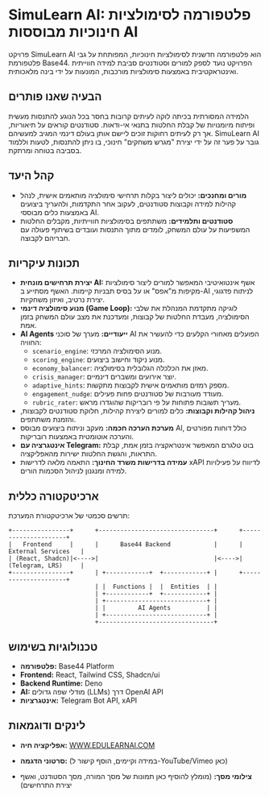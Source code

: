# SimuLearn AI: פלטפורמה לסימולציות חינוכיות מבוססות AI

פרויקט SimuLearn AI הוא פלטפורמה חדשנית לסימולציות חינוכיות, המפותחת על גבי פלטפורמת Base44. הפרויקט נועד לספק למורים וסטודנטים סביבת למידה חווייתית ואינטראקטיבית באמצעות סימולציות מורכבות, המונעות על ידי בינה מלאכותית.

## הבעיה שאנו פותרים

הלמידה המסורתית בכיתה לוקה לעיתים קרובות בחסר בכל הנוגע להתנסות מעשית ופיתוח מיומנויות של קבלת החלטות בתנאי אי-ודאות. סטודנטים קוראים על תיאוריות, אך רק לעיתים רחוקות זוכים ליישם אותן בעולם דינמי המגיב למעשיהם. SimuLearn AI גובר על פער זה על ידי יצירת "מגרש משחקים" חינוכי, בו ניתן להתנסות, לטעות וללמוד בסביבה בטוחה ומרתקת.

## קהל היעד

*   **מורים ומחנכים:** יכולים ליצור בקלות תרחישי סימולציה מותאמים אישית, לנהל קהילות למידה וקבוצות סטודנטים, לעקוב אחר התקדמות, ולהעריך ביצועים באמצעות כלים מבוססי AI.
*   **סטודנטים ותלמידים:** משתתפים בסימולציות חווייתיות, מקבלים החלטות המשפיעות על עולם המשחק, לומדים מתוך התנסות ועובדים בשיתוף פעולה עם חבריהם לקבוצה.

## תכונות עיקריות

*   **יצירת תרחישים מונחית AI:** אשף אינטואיטיבי המאפשר למורים ליצור סימולציות מקיפות מ"אפס" או על בסיס תבניות קיימות. האשף מסתייע ב-AI לניתוח פדגוגי, יצירת נרטיב, ואיזון משחקיות.
*   **מנוע סימולציה דינמי (Game Loop):** לוגיקה מתקדמת המנהלת את שלבי הסימולציה, מעבדת החלטות של קבוצות, ומעדכנת את מצב עולם המשחק בזמן אמת.
*   **AI Agents ייעודיים:** מערך של סוכני AI הפועלים מאחורי הקלעים כדי להעשיר את החוויה:
    *   `scenario_engine`: מנוע הסימולציה המרכזי.
    *   `scoring_engine`: מנוע ניקוד וחישוב ביצועים.
    *   `economy_balancer`: מאזן את הכלכלה הגלובלית בסימולציה.
    *   `crisis_manager`: יוצר אירועים ומשברים דינמיים.
    *   `adaptive_hints`: מספק רמזים מותאמים אישית לקבוצות מתקשות.
    *   `engagement_nudge`: מעודד מעורבות של סטודנטים פחות פעילים.
    *   `rubric_rater`: מעריך תשובות פתוחות על פי רובריקות שהוגדרו מראש.
*   **ניהול קהילות וקבוצות:** כלים למורים ליצירת קהילות, חלוקת סטודנטים לקבוצות, והזמנת משתתפים.
*   **מערכת הערכה חכמה:** מעקב וניתוח ביצועים מבוסס AI, כולל דוחות מפורטים והערכה אוטומטית באמצעות רובריקות.
*   **אינטגרציה עם Telegram:** בוט טלגרם המאפשר אינטראקציה בזמן אמת, קבלת התראות, והגשת החלטות ישירות מהאפליקציה.
*   **עמידה בדרישות משרד החינוך:** התאמה מלאה לדרישות xAPI לדיווח על פעילויות למידה ומנגנון לניהול הסכמות הורים.

## ארכיטקטורה כללית

תרשים סכמטי של ארכיטקטורת המערכת:

```
+----------------+      +--------------------------------+      +---------------------+
|   Frontend     |      |      Base44 Backend            |      | External Services   |
| (React, Shadcn)|<---->|                                |<---->| (Telegram, LRS)     |
+----------------+      | +------------+  +------------+ |      +---------------------+
                        | |  Functions |  |  Entities  | |
                        | +------------+  +------------+ |
                        | +----------------------------+ |
                        | |         AI Agents          | |
                        | +----------------------------+ |
                        +--------------------------------+
```

## טכנולוגיות בשימוש

*   **פלטפורמה:** Base44 Platform
*   **Frontend:** React, Tailwind CSS, Shadcn/ui
*   **Backend Runtime:** Deno
*   **AI:** מודלי שפה גדולים (LLMs) דרך OpenAI API
*   **אינטגרציות:** Telegram Bot API, xAPI

## לינקים ודוגמאות

*   **אפליקציה חיה:** [WWW.EDULEARNAI.COM](https://WWW.EDULEARNAI.COM)

*   **סרטוני הדגמה:** (במידה וקיימים, הוסף קישור ל-YouTube/Vimeo כאן)
*   **צילומי מסך:** (מומלץ להוסיף כאן תמונות של מסך המורה, מסך הסטודנט, ואשף יצירת התרחישים)


